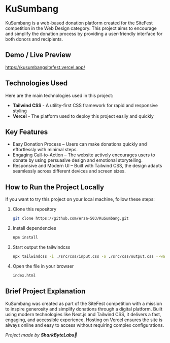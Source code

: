 # KuSumbang

KuSumbang is a web-based donation platform created for the SiteFest competition in the Web Design category. This project aims to encourage and simplify the donation process by providing a user-friendly interface for both donors and recipients.


## Demo / Live Preview

https://kusumbangsitefest.vercel.app/


## Technologies Used

Here are the main technologies used in this project:

- **Tailwind CSS** - A utility-first CSS framework for rapid and responsive styling  
- **Vercel** - The platform used to deploy this project easily and quickly  


## Key Features

- Easy Donation Process – Users can make donations quickly and effortlessly with minimal steps.
- Engaging Call-to-Action – The website actively encourages users to donate by using persuasive design and emotional storytelling.
- Responsive and Modern UI – Built with Tailwind CSS, the design adapts seamlessly across different devices and screen sizes.



## How to Run the Project Locally

If you want to try this project on your local machine, follow these steps:

1. Clone this repository  
   ```bash
   git clone https://github.com/erza-503/KuSumbang.git
   ```

2. Install dependencies 
   ```bash
   npm install
   ```

3. Start output the tailwindcss
   ```bash
   npx tailwindcss -i ./src/css/input.css -o ./src/css/output.css --watch
   ```

4. Open the file in your browser
   ```bash
   index.html
   ```

## Brief Project Explanation

KuSumbang was created as part of the SiteFest competition with a mission to inspire generosity and simplify donations through a digital platform. Built using modern technologies like Next.js and Tailwind CSS, it delivers a fast, engaging, and accessible experience. Hosting on Vercel ensures the site is always online and easy to access without requiring complex configurations.





_Project made by **SharkByteLabs**🦈_
